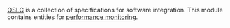 
[OSLC](http://open-services.net/) is a collection of specifications for software integration. This module contains entities for [performance monitoring](http://open-services.net/specifications/performance-monitoring-2.0).

